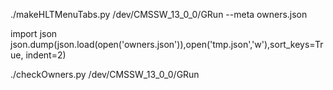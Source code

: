 ./makeHLTMenuTabs.py /dev/CMSSW_13_0_0/GRun --meta owners.json

import json
json.dump(json.load(open('owners.json')),open('tmp.json','w'),sort_keys=True, indent=2)

./checkOwners.py /dev/CMSSW_13_0_0/GRun
